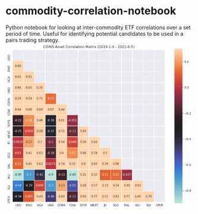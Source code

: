 # commodity-correlation-notebook
Python notebook for looking at inter-commodity ETF correlations over a set period of time. Useful for identifying potential candidates to be used in a pairs trading strategy.
![Commodity Matrix](correlation_matrix.png)

